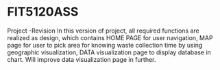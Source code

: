 # FIT5120ASS
Project -Revision
In this version of project, all required functions are realized as design, which contains HOME PAGE for user navigation,
MAP page  for user to pick area for knowing waste collection time by using geographic visualization,
DATA visualization page to display database in chart.
Will improve data visualization page in further.
